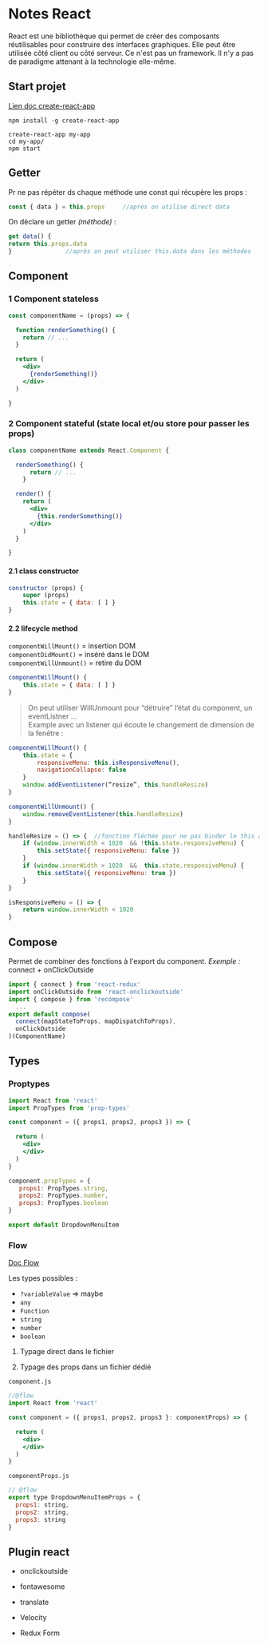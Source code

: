 # Notes React

React est une bibliothèque qui permet de créer des composants réutilisables pour construire des interfaces graphiques. Elle peut être utilisée côté client ou côté serveur. Ce n'est pas un framework. Il n'y a pas de paradigme attenant à la technologie elle-même.

## Start projet
 
[Lien doc create-react-app](https://github.com/facebookincubator/create-react-app)

``` 
npm install -g create-react-app
```

```
create-react-app my-app
cd my-app/
npm start
```

## Getter

Pr ne pas répéter ds chaque méthode une const qui récupère les props :
```jsx
const { data } = this.props 	//après on utilise direct data
```
On déclare un getter _(méthode)_ :
```jsx
get data() { 
return this.props.data 
}				//après on peut utiliser this.data dans les méthodes
```
 
## Component

### 1 Component stateless

```jsx
const componentName = (props) => {

  function renderSomething() {
    return // ...
  }

  return (
    <div>
      {renderSomething()}
    </div>
  )

}
```

### 2 Component stateful (state local et/ou store pour passer les props)

```jsx
class componentName extends React.Component {

  renderSomething() {
      return // ...
    }

  render() {
    return (
      <div>
        {this.renderSomething()}
      </div>
    )
  }

}
```

#### 2.1 class constructor
```jsx
constructor (props) {
	super (props)
	this.state = { data: [ ] }
}
```

#### 2.2 lifecycle method  

`componentWillMount()`      = insertion DOM  
`componentDidMount()`       = inséré dans le DOM  
`componentWillUnmount()`    = retire du DOM

```jsx
componentWillMount() {
	this.state = { data: [ ] }
}
```

>On peut utiliser WillUnmount pour “détruire” l’état du component, un eventListner …  
Example avec un listener qui écoute le changement de dimension de la fenêtre :

```jsx
componentWillMount() {
    this.state = {
        responsiveMenu: this.isResponsiveMenu(),
        navigationCollapse: false
    }
    window.addEventListener(“resize”, this.handleResize)
}

componentWillUnmount() {
    window.removeEventListener(this.handleResize)
}

handleResize = () => { 	//fonction fléchée pour ne pas binder le this au state
    if (window.innerWidth < 1020  && !this.state.responsiveMenu) {
	    this.setState({ responsiveMenu: false })
    }
    if (window.innerWidth > 1020  &&  this.state.responsiveMenu) {
	    this.setState({ responsiveMenu: true })
    }
}

isResponsiveMenu = () => {
    return window.innerWidth < 1020
}
```

 ## Compose

Permet de combiner des fonctions à l'export du component.
_Exemple :_ connect + onClickOutside

```jsx
import { connect } from 'react-redux'
import onClickOutside from 'react-onclickoutside'
import { compose } from 'recompose'
  ...
export default compose(
  connect(mapStateToProps, mapDispatchToProps),
  onClickOutside
)(ComponentName)
```

 ## Types

### Proptypes

```jsx
import React from 'react'
import PropTypes from 'prop-types'

const component = ({ props1, props2, props3 }) => {

  return (
    <div>
    </div>
  )
}

component.propTypes = {
   props1: PropTypes.string,
   props2: PropTypes.number,
   props3: PropTypes.boolean
}

export default DropdownMenuItem
```

### Flow

[Doc Flow](https://flow.org/)

Les types possibles :
* `?variableValue` => maybe
* `any`
* `Function`
* `string`
* `number`
* `boolean`

1. Typage direct dans le fichier


2. Typage des props dans un fichier dédié

`component.js`
```jsx
//@flow
import React from 'react'

const component = ({ props1, props2, props3 }: componentProps) => {

  return (
    <div>
    </div>
  )
}
```

`componentProps.js`
```jsx
// @flow
export type DropdownMenuItemProps = {
  props1: string,
  props2: string,
  props3: string
}
```

## Plugin react

* onclickoutside
* fontawesome
* translate
* Velocity

* Redux Form